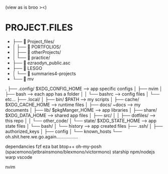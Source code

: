 (view as is broo ><)

# PROJECT.FILES          
   - ├──  Project_files/
   - │  ├──  PORTFOLIOS/
   - │  ├──  otherProjects/
   - │  └──  practice/ 
   - ├── 󰦝 ezraodyn_public.asc
   - ├──  LESGO
   - │  └──  summaries4-projects
   - └──  mv

   .
├── .config/ $XDG_CONFIG_HOME --> app specific configs
│   ├── nvim
│   ├── bash       --> each app has a folder
│   │   └── bashrc --> config files
│   └── etc...
├── .local/
│   ├── bin/   $PATH            --> my scripts
│   ├── cache/ $XDG_CACHE_HOME  --> runtime files
│   ├── docs/  ~docs            --> my documents
│   ├── lib/   $pkgManger_HOME  --> app libraries
│   ├── share/ $XDG_DATA_HOME   --> shared app files
│   ├── src/
│   │   ├── dotfiles/   --> this repo
│   │   └── other_code/
│   └── state/ $XDG_STATE_HOME  --> app state files
│       └── bash/
│           └── history --> app created files
├── .ssh/
│   ├── authorized_keys
│   ├── config
│   └── known_hosts
└── oh.shit.here.we.go.again.................

dependancies
fzf
eza
bat
btop++
oh-my-posh (spacemono/jetbrainsmono/blexmono/victormono)
starship
npm/nodejs
warp
vscode

nvim

